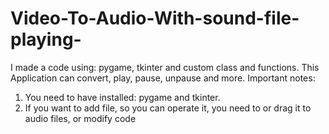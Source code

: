 # Video-To-Audio-With-sound-file-playing-
I made a code using: pygame, tkinter and custom class and functions. 
This Application can convert, play, pause, unpause and more. 
Important notes: 
1) You need to have installed: pygame and tkinter.
2) If you want to add file, so you can operate it, you need to or drag it to audio files, or modify code
